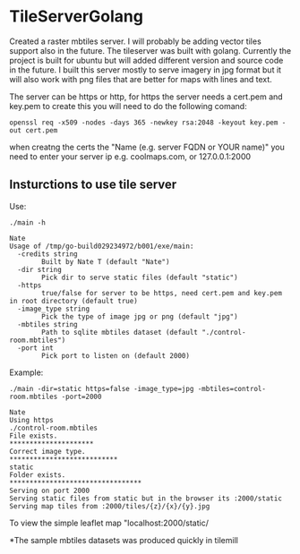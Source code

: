 # TileServerGolang

Created a raster mbtiles server. I will probably be adding vector tiles support also in the future. The tileserver was built with golang. Currently the project is built for ubuntu but will added different version and source code in the future. I built this server mostly to serve imagery in jpg format but it will also work with png files that are better for maps with lines and text.

The server can be https or http, for https the server needs a cert.pem and key.pem to create this you will need to do the following comand:

```
openssl req -x509 -nodes -days 365 -newkey rsa:2048 -keyout key.pem -out cert.pem
```
when creatng the certs the "Name (e.g. server FQDN or YOUR name)" you need to enter your server ip e.g. coolmaps.com, or 127.0.0.1:2000 

## Insturctions to use tile server

Use:
```
./main -h
````
```
Nate
Usage of /tmp/go-build029234972/b001/exe/main:
  -credits string
        Built by Nate T (default "Nate")
  -dir string
        Pick dir to serve static files (default "static")
  -https
        true/false for server to be https, need cert.pem and key.pem in root directory (default true)
  -image_type string
        Pick the type of image jpg or png (default "jpg")
  -mbtiles string
        Path to sqlite mbtiles dataset (default "./control-room.mbtiles")
  -port int
        Pick port to listen on (default 2000)
```

Example:
```
./main -dir=static https=false -image_type=jpg -mbtiles=control-room.mbtiles -port=2000
```
```
Nate
Using https
./control-room.mbtiles
File exists.
*********************
Correct image type.
***************************
static
Folder exists.
*********************************
Serving on port 2000
Serving static files from static but in the browser its :2000/static
Serving map tiles from :2000/tiles/{z}/{x}/{y}.jpg
```

To view the simple leaflet map "localhost:2000/static/

*The sample mbtiles datasets was produced quickly in tilemill
